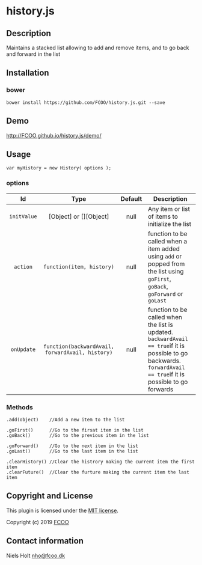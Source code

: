 # history.js
>


## Description
Maintains a stacked list allowing to add and remove items, and to go back and forward in the list

## Installation
### bower
`bower install https://github.com/FCOO/history.js.git --save`

## Demo
http://FCOO.github.io/history.js/demo/ 

## Usage
```var myHistory = new History( options );```


### options
| Id | Type | Default | Description |
| :--: | :--: | :-----: | --- |
| `initValue`| [Object] or [][Object] | null | Any item or list of items to initialize the list |
| `action` | `function(item, history)` | null | function to be called when a item added using `add` or popped from the list using `goFirst`, `goBack`, `goForward` or `goLast` |
| `onUpdate` | `function(backwardAvail, forwardAvail, history)` | null | function to be called when the list is updated. `backwardAvail == true`if it is possible to go backwards. `forwardAvail == true`if it is possible to go forwards |


### Methods

	.add(object)	//Add a new item to the list

	.goFirst() 		//Go to the firsat item in the list
	.goBack()		//Go to the previous item in the list

	.goForward()	//Go to the next item in the list
	.goLast()		//Go to the last item in the list
	
	.clearHistory()	//Clear the histrory making the current item the first item
	.clearFuture()	//Clear the furture making the current item the last item

## Copyright and License
This plugin is licensed under the [MIT license](https://github.com/FCOO/history.js/LICENSE).

Copyright (c) 2019 [FCOO](https://github.com/FCOO)

## Contact information
Niels Holt nho@fcoo.dk
